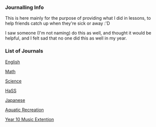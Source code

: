 <body>
  <h3>
      Journalling Info
  </h3>
  <p>This is here mainly for the purpose of providing what I did in lessons, to help friends catch up when they're sick or away :'D</p>
  <p>I saw someone (I'm not naming) do this as well, and thought it would be helpful, and I felt sad that no one did this as well in my year.</p>

  <h3>List of Journals</h3>
  <p><a href="#">English</a><p>
  <p><a href="#">Math</a><p>
  <p><a href="#">Science</a><p>
  <p><a href="#">HaSS</a><p>
  <p><a href="#">Japanese</a><p>
  <p><a href="#">Aquatic Recreation</a><p>
  <p><a href="#">Year 10 Music Extention</a><p>
